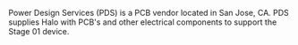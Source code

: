 Power Design Services (PDS) is a PCB vendor located in San Jose, CA. PDS supplies Halo with PCB's and other electrical components to support the Stage 01 device.